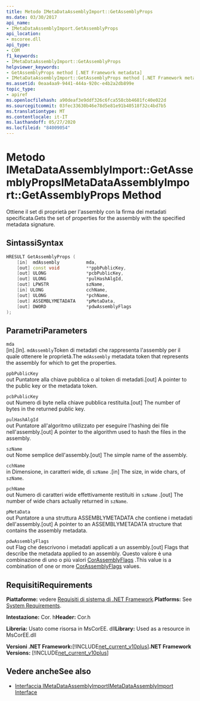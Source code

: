```yaml
---
title: Metodo IMetaDataAssemblyImport::GetAssemblyProps
ms.date: 03/30/2017
api_name:
- IMetaDataAssemblyImport.GetAssemblyProps
api_location:
- mscoree.dll
api_type:
- COM
f1_keywords:
- IMetaDataAssemblyImport::GetAssemblyProps
helpviewer_keywords:
- GetAssemblyProps method [.NET Framework metadata]
- IMetaDataAssemblyImport::GetAssemblyProps method [.NET Framework metadata]
ms.assetid: 0eaa4aa9-9441-444a-920c-e4b2a2db899e
topic_type:
- apiref
ms.openlocfilehash: a90deaf3e9ddf326c6fca558cbb4681fc40e022d
ms.sourcegitcommit: 03fec33630b46e78d5e81e91b40518f32c4bd7b5
ms.translationtype: MT
ms.contentlocale: it-IT
ms.lasthandoff: 05/27/2020
ms.locfileid: "84009054"
---
```

# <a name="imetadataassemblyimportgetassemblyprops-method"></a><span data-ttu-id="ad30b-102">Metodo IMetaDataAssemblyImport::GetAssemblyProps</span><span class="sxs-lookup"><span data-stu-id="ad30b-102">IMetaDataAssemblyImport::GetAssemblyProps Method</span></span>
<span data-ttu-id="ad30b-103">Ottiene il set di proprietà per l'assembly con la firma dei metadati specificata.</span><span class="sxs-lookup"><span data-stu-id="ad30b-103">Gets the set of properties for the assembly with the specified metadata signature.</span></span>  
  
## <a name="syntax"></a><span data-ttu-id="ad30b-104">Sintassi</span><span class="sxs-lookup"><span data-stu-id="ad30b-104">Syntax</span></span>  
  
```cpp  
HRESULT GetAssemblyProps (  
    [in]  mdAssembly          mda,  
    [out] const void          **ppbPublicKey,
    [out] ULONG               *pcbPublicKey,  
    [out] ULONG               *pulHashAlgId,  
    [out] LPWSTR              szName,  
    [in] ULONG                cchName,  
    [out] ULONG               *pchName,  
    [out] ASSEMBLYMETADATA    *pMetaData,  
    [out] DWORD               *pdwAssemblyFlags  
);  
```  
  
## <a name="parameters"></a><span data-ttu-id="ad30b-105">Parametri</span><span class="sxs-lookup"><span data-stu-id="ad30b-105">Parameters</span></span>  
 `mda`  
 <span data-ttu-id="ad30b-106">[in].</span><span class="sxs-lookup"><span data-stu-id="ad30b-106">[in].</span></span> <span data-ttu-id="ad30b-107">`mdAssembly`Token di metadati che rappresenta l'assembly per il quale ottenere le proprietà.</span><span class="sxs-lookup"><span data-stu-id="ad30b-107">The `mdAssembly` metadata token that represents the assembly for which to get the properties.</span></span>  
  
 `ppbPublicKey`  
 <span data-ttu-id="ad30b-108">out Puntatore alla chiave pubblica o al token di metadati.</span><span class="sxs-lookup"><span data-stu-id="ad30b-108">[out] A pointer to the public key or the metadata token.</span></span>  
  
 `pcbPublicKey`  
 <span data-ttu-id="ad30b-109">out Numero di byte nella chiave pubblica restituita.</span><span class="sxs-lookup"><span data-stu-id="ad30b-109">[out] The number of bytes in the returned public key.</span></span>  
  
 `pulHashAlgId`  
 <span data-ttu-id="ad30b-110">out Puntatore all'algoritmo utilizzato per eseguire l'hashing dei file nell'assembly.</span><span class="sxs-lookup"><span data-stu-id="ad30b-110">[out] A pointer to the algorithm used to hash the files in the assembly.</span></span>  
  
 `szName`  
 <span data-ttu-id="ad30b-111">out Nome semplice dell'assembly.</span><span class="sxs-lookup"><span data-stu-id="ad30b-111">[out] The simple name of the assembly.</span></span>  
  
 `cchName`  
 <span data-ttu-id="ad30b-112">in Dimensione, in caratteri wide, di `szName` .</span><span class="sxs-lookup"><span data-stu-id="ad30b-112">[in] The size, in wide chars, of `szName`.</span></span>  
  
 `pchName`  
 <span data-ttu-id="ad30b-113">out Numero di caratteri wide effettivamente restituiti in `szName` .</span><span class="sxs-lookup"><span data-stu-id="ad30b-113">[out] The number of wide chars actually returned in `szName`.</span></span>  
  
 `pMetaData`  
 <span data-ttu-id="ad30b-114">out Puntatore a una struttura ASSEMBLYMETADATA che contiene i metadati dell'assembly.</span><span class="sxs-lookup"><span data-stu-id="ad30b-114">[out] A pointer to an ASSEMBLYMETADATA structure that contains the assembly metadata.</span></span>  
  
 `pdwAssemblyFlags`  
 <span data-ttu-id="ad30b-115">out Flag che descrivono i metadati applicati a un assembly.</span><span class="sxs-lookup"><span data-stu-id="ad30b-115">[out] Flags that describe the metadata applied to an assembly.</span></span> <span data-ttu-id="ad30b-116">Questo valore è una combinazione di uno o più valori [CorAssemblyFlags](corassemblyflags-enumeration.md) .</span><span class="sxs-lookup"><span data-stu-id="ad30b-116">This value is a combination of one or more [CorAssemblyFlags](corassemblyflags-enumeration.md) values.</span></span>  
  
## <a name="requirements"></a><span data-ttu-id="ad30b-117">Requisiti</span><span class="sxs-lookup"><span data-stu-id="ad30b-117">Requirements</span></span>  
 <span data-ttu-id="ad30b-118">**Piattaforme:** vedere [Requisiti di sistema di .NET Framework](../../get-started/system-requirements.md).</span><span class="sxs-lookup"><span data-stu-id="ad30b-118">**Platforms:** See [System Requirements](../../get-started/system-requirements.md).</span></span>  
  
 <span data-ttu-id="ad30b-119">**Intestazione:** Cor. h</span><span class="sxs-lookup"><span data-stu-id="ad30b-119">**Header:** Cor.h</span></span>  
  
 <span data-ttu-id="ad30b-120">**Libreria:** Usato come risorsa in MsCorEE. dll</span><span class="sxs-lookup"><span data-stu-id="ad30b-120">**Library:** Used as a resource in MsCorEE.dll</span></span>  
  
 <span data-ttu-id="ad30b-121">**Versioni .NET Framework:**[!INCLUDE[net_current_v10plus](../../../../includes/net-current-v10plus-md.md)]</span><span class="sxs-lookup"><span data-stu-id="ad30b-121">**.NET Framework Versions:** [!INCLUDE[net_current_v10plus](../../../../includes/net-current-v10plus-md.md)]</span></span>  
  
## <a name="see-also"></a><span data-ttu-id="ad30b-122">Vedere anche</span><span class="sxs-lookup"><span data-stu-id="ad30b-122">See also</span></span>

- [<span data-ttu-id="ad30b-123">Interfaccia IMetaDataAssemblyImport</span><span class="sxs-lookup"><span data-stu-id="ad30b-123">IMetaDataAssemblyImport Interface</span></span>](imetadataassemblyimport-interface.md)
